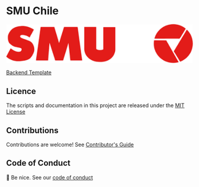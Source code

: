 # SMU Chile

<p align="left" style="text-align:left;">
  <a href="https://www.smu.cl">
    <img alt="SMU Chile" src="img/logo-smu-red.png" width="1040"/>
  </a>
</p>

[Backend Template](https://github.com/smu-chile/backend-template)

## Licence

The scripts and documentation in this project are released under the [MIT License](./LICENSE)
## Contributions

Contributions are welcome! See [Contributor's Guide](./docs/contributors.md)

## Code of Conduct

👋 Be nice. See our [code of conduct](./docs/code_of_conduct.md)
